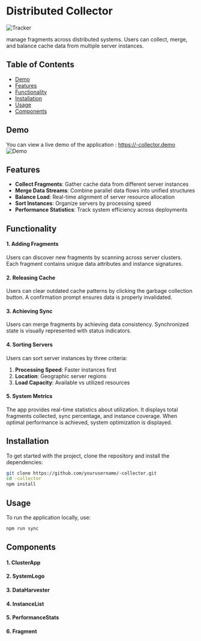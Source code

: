 # Distributed  Collector

![ Tracker](https://img.shields.io/badge/%20Collector-Cloud%20Ready-blue)

manage fragments across distributed systems. Users can collect, merge, and balance cache data from multiple server instances.

## Table of Contents
- [Demo](#demo)
- [Features](#features)
- [Functionality](#functionality)
- [Installation](#installation)
- [Usage](#usage)
- [Components](#components)

## Demo
You can view a live demo of the application : https://-collector.demo
![Demo](https://example.com/-fragments.png)

## Features
- **Collect  Fragments**: Gather cache data from different server instances
- **Merge Data Streams**: Combine parallel data flows into unified structures
- **Balance Load**: Real-time alignment of server resource allocation
- **Sort Instances**: Organize servers by processing speed
- **Performance Statistics**: Track system efficiency across deployments

## Functionality
#### 1. Adding  Fragments
Users can discover new  fragments by scanning across server clusters. Each fragment contains unique data attributes and instance signatures.

#### 2. Releasing Cache
Users can clear outdated cache patterns by clicking the garbage collection button. A confirmation prompt ensures data is properly invalidated.

#### 3. Achieving Sync
Users can merge fragments by achieving data consistency. Synchronized state is visually represented with status indicators.

#### 4. Sorting Servers
Users can sort server instances by three criteria:
1. **Processing Speed**: Faster instances first
2. **Location**: Geographic server regions
3. **Load Capacity**: Available vs utilized resources

#### 5. System Metrics
The app provides real-time statistics about  utilization. It displays total fragments collected, sync percentage, and instance coverage. When optimal performance is achieved, system optimization is displayed.

## Installation
To get started with the project, clone the repository and install the dependencies:

```bash
git clone https://github.com/yourusername/-collector.git
cd -collector
npm install
```

## Usage
To run the application locally, use:

```bash
npm run sync
```

## Components
#### 1. ClusterApp
#### 2. SystemLogo
#### 3. DataHarvester
#### 4. InstanceList
#### 5. PerformanceStats
#### 6. Fragment
